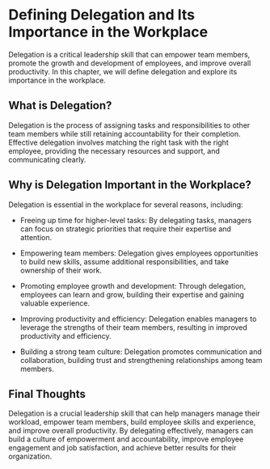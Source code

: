 Defining Delegation and Its Importance in the Workplace
===============================================================================================================

Delegation is a critical leadership skill that can empower team members, promote the growth and development of employees, and improve overall productivity. In this chapter, we will define delegation and explore its importance in the workplace.

What is Delegation?
-------------------

Delegation is the process of assigning tasks and responsibilities to other team members while still retaining accountability for their completion. Effective delegation involves matching the right task with the right employee, providing the necessary resources and support, and communicating clearly.

Why is Delegation Important in the Workplace?
---------------------------------------------

Delegation is essential in the workplace for several reasons, including:

* Freeing up time for higher-level tasks: By delegating tasks, managers can focus on strategic priorities that require their expertise and attention.

* Empowering team members: Delegation gives employees opportunities to build new skills, assume additional responsibilities, and take ownership of their work.

* Promoting employee growth and development: Through delegation, employees can learn and grow, building their expertise and gaining valuable experience.

* Improving productivity and efficiency: Delegation enables managers to leverage the strengths of their team members, resulting in improved productivity and efficiency.

* Building a strong team culture: Delegation promotes communication and collaboration, building trust and strengthening relationships among team members.

Final Thoughts
--------------

Delegation is a crucial leadership skill that can help managers manage their workload, empower team members, build employee skills and experience, and improve overall productivity. By delegating effectively, managers can build a culture of empowerment and accountability, improve employee engagement and job satisfaction, and achieve better results for their organization.
